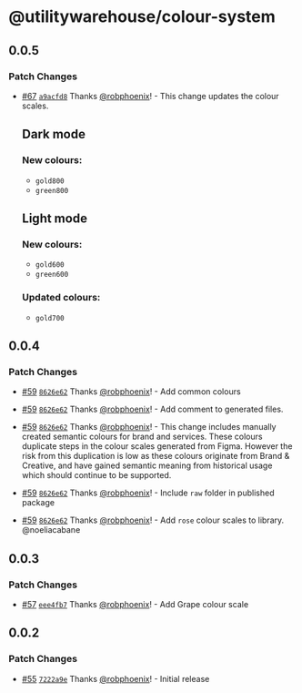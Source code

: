 # @utilitywarehouse/colour-system

## 0.0.5

### Patch Changes

- [#67](https://github.com/utilitywarehouse/design-systems/pull/67) [`a9acfd8`](https://github.com/utilitywarehouse/design-systems/commit/a9acfd8e899f21e11eb45178749be94ad6c2349b) Thanks [@robphoenix](https://github.com/robphoenix)! - This change updates the colour scales.

  ## Dark mode

  ### New colours:

  - `gold800`
  - `green800`

  ## Light mode

  ### New colours:

  - `gold600`
  - `green600`

  ### Updated colours:

  - `gold700`

## 0.0.4

### Patch Changes

- [#59](https://github.com/utilitywarehouse/design-systems/pull/59) [`8626e62`](https://github.com/utilitywarehouse/design-systems/commit/8626e627b423659481a59c4c56a2310cdd10bb9f) Thanks [@robphoenix](https://github.com/robphoenix)! - Add common colours

- [#59](https://github.com/utilitywarehouse/design-systems/pull/59) [`8626e62`](https://github.com/utilitywarehouse/design-systems/commit/8626e627b423659481a59c4c56a2310cdd10bb9f) Thanks [@robphoenix](https://github.com/robphoenix)! - Add comment to generated files.

- [#59](https://github.com/utilitywarehouse/design-systems/pull/59) [`8626e62`](https://github.com/utilitywarehouse/design-systems/commit/8626e627b423659481a59c4c56a2310cdd10bb9f) Thanks [@robphoenix](https://github.com/robphoenix)! - This change includes manually created semantic colours for brand and services. These colours duplicate steps in the colour scales generated from Figma. However the risk from this duplication is low as these colours originate from Brand & Creative, and have gained semantic meaning from historical usage which should continue to be supported.

- [#59](https://github.com/utilitywarehouse/design-systems/pull/59) [`8626e62`](https://github.com/utilitywarehouse/design-systems/commit/8626e627b423659481a59c4c56a2310cdd10bb9f) Thanks [@robphoenix](https://github.com/robphoenix)! - Include `raw` folder in published package

- [#59](https://github.com/utilitywarehouse/design-systems/pull/59) [`8626e62`](https://github.com/utilitywarehouse/design-systems/commit/8626e627b423659481a59c4c56a2310cdd10bb9f) Thanks [@robphoenix](https://github.com/robphoenix)! - Add `rose` colour scales to library. @noeliacabane

## 0.0.3

### Patch Changes

- [#57](https://github.com/utilitywarehouse/design-systems/pull/57) [`eee4fb7`](https://github.com/utilitywarehouse/design-systems/commit/eee4fb743cfa077a1a62dbe39a368c3f09289af1) Thanks [@robphoenix](https://github.com/robphoenix)! - Add Grape colour scale

## 0.0.2

### Patch Changes

- [#55](https://github.com/utilitywarehouse/design-systems/pull/55) [`7222a9e`](https://github.com/utilitywarehouse/design-systems/commit/7222a9e4ad9c40d85b5e4024f1b78c7b3e029283) Thanks [@robphoenix](https://github.com/robphoenix)! - Initial release
